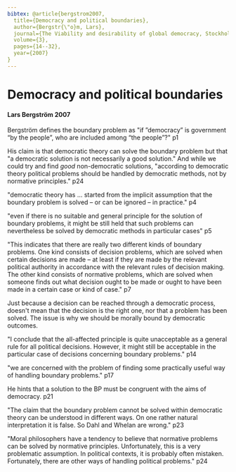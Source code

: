 ```yaml
---
bibtex: @article{bergstrom2007,
  title={Democracy and political boundaries},
  author={Bergstr{\"o}m, Lars},
  journal={The Viability and desirability of global democracy, Stockholm Studies in Democratic Theory},
  volume={3},
  pages={14--32},
  year={2007}
}
---
```


# Democracy and political boundaries

#### Lars Bergström 2007

Bergström defines the boundary problem as "if ”democracy” is government “by the people”, who are included among “the people”?" p1

His claim is that democratic theory can solve the boundary problem but that "a democratic solution is not necessarily a good solution."  And while we could try and find _good_ non-democratic solutions, "according to democratic theory political problems should be handled by democratic methods, not by normative principles." p24

"democratic theory has ... started from the implicit assumption that the boundary problem is solved – or can be ignored – in practice." p4

"even if there is no suitable and general principle for the solution of boundary problems, it might be still held that such problems can nevertheless be solved by democratic methods in particular cases" p5

"This indicates that there are really two different kinds of boundary problems. One kind consists of decision problems, which are solved when certain decisions are made – at least if they are made by the relevant political authority in accordance with the relevant rules of decision making. The other kind consists of normative problems, which are solved when someone finds out what decision ought to be made or ought to have been made in a certain case or kind of case." p7

Just because a decision can be reached through a democratic process, doesn't mean that the decision is the right one, nor that a problem has been solved.  The issue is why we should be morally bound by democratic outcomes.

"I conclude that the all-affected principle is quite unacceptable as a general rule for all political decisions. However, it might still be acceptable in the particular case of decisions concerning boundary problems." p14

"we are concerned with the problem of finding some practically useful way of handling boundary problems." p17

He hints that a solution to the BP must be congruent with the aims of democracy. p21

"The claim that the boundary problem cannot be solved within democratic theory can be understood in different ways. On one rather natural interpretation it is false. So Dahl and Whelan are wrong." p23

"Moral philosophers have a tendency to believe that normative problems can be solved by normative principles. Unfortunately, this is a very problematic assumption. In political contexts, it is probably often mistaken. Fortunately, there are other ways of handling political problems." p24